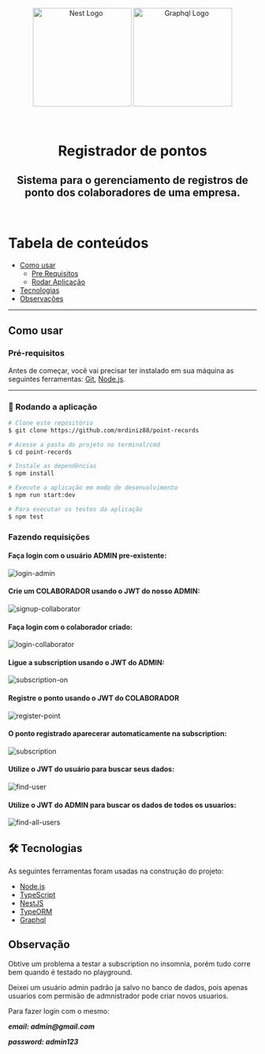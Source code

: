 <p align="center">
  <a href="http://nestjs.com/" target="blank"><img src="https://nestjs.com/img/logo-small.svg" width="200" alt="Nest Logo" /></a>
  <a href="http://graphql.org/" target="blank"><img src="https://graphql.org/img/brand/logos/logo.svg" width="200" alt="Graphql Logo" /></a>
</p>

<br/>

<h1 align="center">Registrador de pontos</h1>

<h2 align="center"> Sistema para o gerenciamento de registros de ponto dos colaboradores de uma empresa.</h2>

<br>

# Tabela de conteúdos

<!--ts-->

- [Como usar](#como-usar)
  - [Pre Requisitos](#pré-requisitos)
  - [Rodar Aplicação](#-rodando-a-aplicação)
- [Tecnologias](#-tecnologias)
- [Observações](#observação)
<!--te-->

---

## Como usar

### Pré-requisitos

Antes de começar, você vai precisar ter instalado em sua máquina as seguintes ferramentas:
[Git](https://git-scm.com), [Node.js](https://nodejs.org/en/).

---

### 🎲 Rodando a aplicação

```bash
# Clone este repositório
$ git clone https://github.com/mrdiniz88/point-records

# Acesse a pasta do projeto no terminal/cmd
$ cd point-records

# Instale as dependências
$ npm install

# Execute a aplicação em modo de desenvolvimento
$ npm run start:dev

# Para executar os testes da aplicação
$ npm test
```

### Fazendo requisições

#### **Faça login com o usuário ADMIN pre-existente:**

![login-admin](./extra/assets/login-admin.png)

#### **Crie um COLABORADOR usando o JWT do nosso ADMIN:**

![signup-collaborator](./extra/assets/signup-collaborator.png)

#### **Faça login com o colaborador criado:**

![login-collaborator](./extra/assets/login-collaborator.png)

#### **Ligue a subscription usando o JWT do ADMIN:**

![subscription-on](./extra/assets/registers-subscription-on.png)

#### **Registre o ponto usando o JWT do COLABORADOR**

![register-point](./extra/assets/register-point.png)

#### **O ponto registrado aparecerar automaticamente na subscription:**

![subscription](./extra/assets/registers-subscription.png)

#### **Utilize o JWT do usuário para buscar seus dados:**

![find-user](./extra/assets/find-user.png)

#### **Utilize o JWT do ADMIN para buscar os dados de todos os usuarios:**

![find-all-users](./extra/assets/find-all-users.png)

## 🛠 Tecnologias

As seguintes ferramentas foram usadas na construção do projeto:

- [Node.js](https://nodejs.org/en/)
- [TypeScript](https://www.typescriptlang.org/)
- [NestJS](http://nestjs.com/)
- [TypeORM](https://typeorm.io/)
- [Graphql](http://graphql.org/)

## Observação

Obtive um problema a testar a subscription no insomnia, porém tudo corre bem quando é testado no playground.

Deixei um usuário admin padrão ja salvo no banco de dados, pois apenas usuarios com permisão de admnistrador pode criar novos usuarios.

Para fazer login com o mesmo:

**_email: admin@gmail.com_**

**_password: admin123_**
